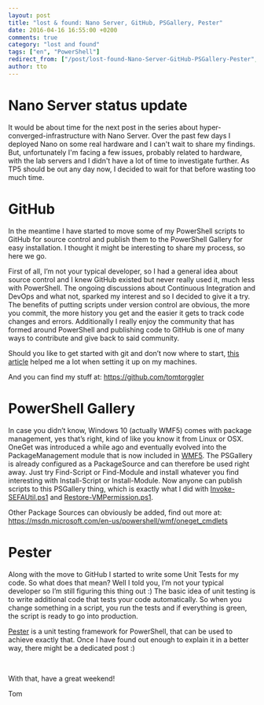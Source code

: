 ```yaml
---
layout: post
title: "lost & found: Nano Server, GitHub, PSGallery, Pester"
date: 2016-04-16 16:55:00 +0200
comments: true
category: "lost and found"
tags: ["en", "PowerShell"]
redirect_from: ["/post/lost-found-Nano-Server-GitHub-PSGallery-Pester", "/post/lost-found-nano-server-github-psgallery-pester"]
author: tto
---
```

<!-- more -->
<h1>Nano Server status update</h1> <p>It would be about time for the next post in the series about hyper-converged-infrastructure with Nano Server. Over the past few days I deployed Nano on some real hardware and I can't wait to share my findings. But, unfortunately I'm facing a few issues, probably related to hardware, with the lab servers and I didn't have a lot of time to investigate further. As TP5 should be out any day now, I decided to wait for that before wasting too much time. </p> <h1>GitHub</h1> <p>In the meantime I have started to move some of my PowerShell scripts to GitHub for source control and publish them to the PowerShell Gallery for easy installation. I thought it might be interesting to share my process, so here we go.</p> <p>First of all, I’m not your typical developer, so I had a general idea about source control and I knew GitHub existed but never really used it, much less with PowerShell. The ongoing discussions about Continuous Integration and DevOps and what not, sparked my interest and so I decided to give it a try. The benefits of putting scripts under version control are obvious, the more you commit, the more history you get and the easier it gets to track code changes and errors. Additionally I really enjoy the community that has formed around PowerShell and publishing code to GitHub is one of many ways to contribute and give back to said community.</p> <p>Should you like to get started with git and don’t now where to start, <a href="http://mikefrobbins.com/2016/01/21/getting-started-with-the-git-version-control-system/" target="_blank">this article</a> helped me a lot when setting it up on my machines.</p> <p>And you can find my stuff at: <a title="https://github.com/tomtorggler" href="https://github.com/tomtorggler">https://github.com/tomtorggler</a></p> <h1>PowerShell Gallery</h1> <p>In case you didn’t know, Windows 10 (actually WMF5) comes with package management, yes that’s right, kind of like you know it from Linux or OSX. OneGet was introduced a while ago and eventually evolved into the PackageManagement module that is now included in <a href="https://www.microsoft.com/en-us/download/details.aspx?id=50395" target="_blank">WMF5</a>. The PSGallery is already configured as a PackageSource and can therefore be used right away. Just try Find-Script or Find-Module and install whatever you find interesting with Install-Script or Install-Module. Now anyone can publish scripts to this PSGallery thing, which is exactly what I did with <a href="/page/PS-Invoke-SEFAUtilps1.aspx" target="_blank">Invoke-SEFAUtil.ps1</a> and <a href="/page/PS-Restore-VMPermissionps1.aspx" target="_blank">Restore-VMPermission.ps1</a>.</p> <p>Other Package Sources can obviously be added, find out more at: <a title="https://msdn.microsoft.com/en-us/powershell/wmf/oneget_cmdlets" href="https://msdn.microsoft.com/en-us/powershell/wmf/oneget_cmdlets">https://msdn.microsoft.com/en-us/powershell/wmf/oneget_cmdlets</a></p> <h1>Pester</h1> <p>Along with the move to GitHub I started to write some Unit Tests for my code. So what does that mean? Well I told you, I’m not your typical developer so I’m still figuring this thing out :) The basic idea of unit testing is to write additional code that tests your code automatically. So when you change something in a script, you run the tests and if everything is green, the script is ready to go into production. </p> <p><a href="https://github.com/pester/Pester" target="_blank">Pester</a> is a unit testing framework for PowerShell, that can be used to achieve exactly that. Once I have found out enough to explain it in a better way, there might be a dedicated post :)</p> <p>&nbsp;</p> <p>With that, have a great weekend!</p> <p>Tom</p>

